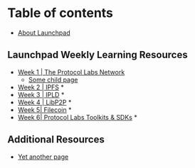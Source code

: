 # Table of contents

* [About Launchpad](about-launchpad.md)

## Launchpad Weekly Learning Resources

* [Week 1 | The Protocol Labs Network](protocol-labs-network/about.md)
  * [Some child page](launchpad-weekly-learning-resources/about/some-child-page.md)
* [Week 2 | IPFS](ipfs/about.md)
  *
* [Week 3 | IPLD](ipld/about.md)
  *
* [Week 4 | LibP2P](libp2p/about.md)
  *
* [Week 5| Filecoin](filecoin/about.md)
  *
* [Week 6| Protocol Labs Toolkits & SDKs](protocol-labs-toolkits-sdks/about.md)
  *

## Additional Resources

* [Yet another page](additional-resources/yet-another-page.md)
